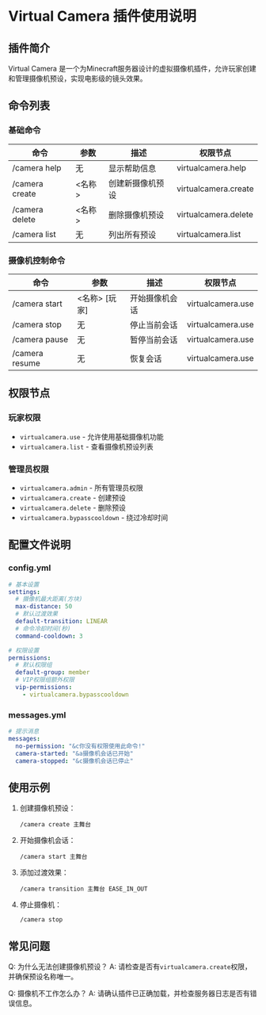 # Virtual Camera 插件使用说明

## 插件简介
Virtual Camera 是一个为Minecraft服务器设计的虚拟摄像机插件，允许玩家创建和管理摄像机预设，实现电影级的镜头效果。

## 命令列表

### 基础命令
| 命令 | 参数 | 描述 | 权限节点 |
|------|------|------|----------|
| /camera help | 无 | 显示帮助信息 | virtualcamera.help |
| /camera create | <名称> | 创建新摄像机预设 | virtualcamera.create |
| /camera delete | <名称> | 删除摄像机预设 | virtualcamera.delete |
| /camera list | 无 | 列出所有预设 | virtualcamera.list |

### 摄像机控制命令
| 命令 | 参数 | 描述 | 权限节点 |
|------|------|------|----------|
| /camera start | <名称> [玩家] | 开始摄像机会话 | virtualcamera.use |
| /camera stop | 无 | 停止当前会话 | virtualcamera.use |
| /camera pause | 无 | 暂停当前会话 | virtualcamera.use |
| /camera resume | 无 | 恢复会话 | virtualcamera.use |

## 权限节点

### 玩家权限
- `virtualcamera.use` - 允许使用基础摄像机功能
- `virtualcamera.list` - 查看摄像机预设列表

### 管理员权限
- `virtualcamera.admin` - 所有管理员权限
- `virtualcamera.create` - 创建预设
- `virtualcamera.delete` - 删除预设
- `virtualcamera.bypasscooldown` - 绕过冷却时间

## 配置文件说明

### config.yml
```yaml
# 基本设置
settings:
  # 摄像机最大距离(方块)
  max-distance: 50
  # 默认过渡效果
  default-transition: LINEAR
  # 命令冷却时间(秒)
  command-cooldown: 3

# 权限设置
permissions:
  # 默认权限组
  default-group: member
  # VIP权限组额外权限
  vip-permissions:
    - virtualcamera.bypasscooldown
```

### messages.yml
```yaml
# 提示消息
messages:
  no-permission: "&c你没有权限使用此命令!"
  camera-started: "&a摄像机会话已开始"
  camera-stopped: "&c摄像机会话已停止"
```

## 使用示例

1. 创建摄像机预设：
   ```
   /camera create 主舞台
   ```

2. 开始摄像机会话：
   ```
   /camera start 主舞台
   ```

3. 添加过渡效果：
   ```
   /camera transition 主舞台 EASE_IN_OUT
   ```

4. 停止摄像机：
   ```
   /camera stop
   ```

## 常见问题

Q: 为什么无法创建摄像机预设？
A: 请检查是否有`virtualcamera.create`权限，并确保预设名称唯一。

Q: 摄像机不工作怎么办？
A: 请确认插件已正确加载，并检查服务器日志是否有错误信息。